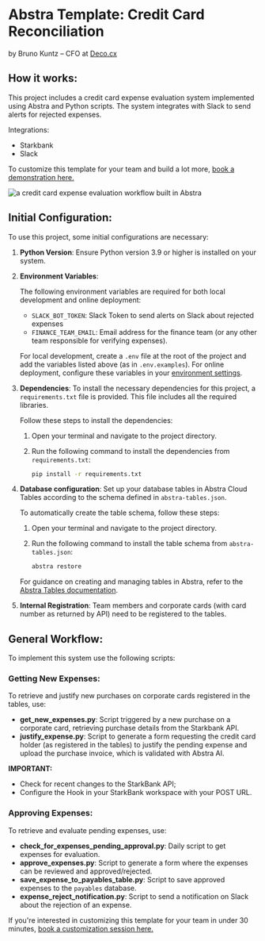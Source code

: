 # Abstra Template: Credit Card Reconciliation
by Bruno Kuntz – CFO at [Deco.cx](https://deco.cx/)

## How it works:
This project includes a credit card expense evaluation system implemented using Abstra and Python scripts. The system integrates with Slack to send alerts for rejected expenses.

Integrations:
  - Starkbank
  - Slack
    
To customize this template for your team and build a lot more, [book a demonstration here.](https://meet.abstra.app/demo?url=template-credit-card-reconciliation)

![a credit card expense evaluation workflow built in Abstra](https://github.com/user-attachments/assets/0ef8c03a-be08-4564-b9ee-9aef9a0d98dd)

## Initial Configuration:
To use this project, some initial configurations are necessary:

1. **Python Version**: Ensure Python version 3.9 or higher is installed on your system.
2. **Environment Variables**:

    The following environment variables are required for both local development and online deployment:
  
    - `SLACK_BOT_TOKEN`: Slack Token to send alerts on Slack about rejected expenses
    - `FINANCE_TEAM_EMAIL`: Email address for the finance team (or any other team responsible for verifying expenses).
  
    For local development, create a `.env` file at the root of the project and add the variables listed above (as in `.env.examples`). For online deployment, configure these variables in your [environment settings](https://docs.abstra.io/cloud/envvars).

3. **Dependencies**: To install the necessary dependencies for this project, a `requirements.txt` file is provided. This file includes all the required libraries.

   Follow these steps to install the dependencies:

   1. Open your terminal and navigate to the project directory.
   2. Run the following command to install the dependencies from `requirements.txt`:
  
      ```sh
      pip install -r requirements.txt
      ```
4. **Database configuration**: Set up your database tables in Abstra Cloud Tables according to the schema defined in `abstra-tables.json`.

    To automatically create the table schema, follow these steps:
  
    1. Open your terminal and navigate to the project directory.
  
    3. Run the following command to install the table schema from `abstra-tables.json`:
       ```sh
       abstra restore
       ```
   For guidance on creating and managing tables in Abstra, refer to the [Abstra Tables documentation](https://docs.abstra.io/cloud/tables).
5. **Internal Registration**: Team members and corporate cards (with card number as returned by API) need to be registered to the tables.
   
## General Workflow:
To implement this system use the following scripts:

### Getting New Expenses:
To retrieve and justify new purchases on corporate cards registered in the tables, use:
  - **get_new_expenses.py**: Script triggered by a new purchase on a corporate card, retrieving purchase details from the Starkbank API.
  - **justify_expense.py**: Script to generate a form requesting the credit card holder (as registered in the tables) to justify the pending expense and upload the purchase invoice, which is validated with Abstra AI.

**IMPORTANT:**
  - Check for recent changes to the StarkBank API;
  - Configure the Hook in your StarkBank workspace with your POST URL.

### Approving Expenses:
To retrieve and evaluate pending expenses, use:
  - **check_for_expenses_pending_approval.py**: Daily script to get expenses for evaluation.
  - **approve_expenses.py**: Script to generate a form where the expenses can be reviewed and approved/rejected.
  - **save_expense_to_payables_table.py**: Script to save approved expenses to the `payables` database.
  - **expense_reject_notification.py**: Script to send a notification on Slack about the rejection of an expense. 

If you're interested in customizing this template for your team in under 30 minutes, [book a customization session here.](https://meet.abstra.app/demo?url=template-credit-card-reconciliation)
